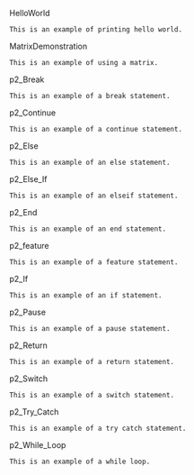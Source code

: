 HelloWorld

	This is an example of printing hello world.

MatrixDemonstration

	This is an example of using a matrix.
 
p2_Break
   
	This is an example of a break statement.
 
p2_Continue
   
	This is an example of a continue statement.

p2_Else
   
	This is an example of an else statement.

p2_Else_If
   
	This is an example of an elseif statement.
 
p2_End
   
	This is an example of an end statement.

p2_feature
   
	This is an example of a feature statement.
 
p2_If
   
	This is an example of an if statement.
 
p2_Pause
   
	This is an example of a pause statement.
 
p2_Return
   
	This is an example of a return statement.
 
p2_Switch
   
	This is an example of a switch statement.
 
p2_Try_Catch
   
	This is an example of a try catch statement.
 
p2_While_Loop
   
	This is an example of a while loop.
